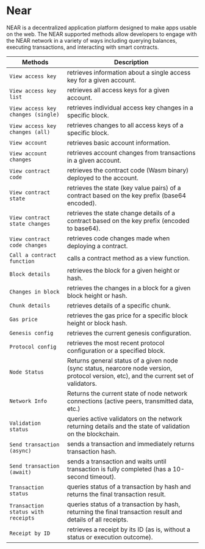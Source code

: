 # Near

NEAR is a decentralized application platform designed to make apps usable on the web. The NEAR supported methods allow developers to engage with the NEAR network in a variety of ways including querying balances, executing transactions, and interacting with smart contracts.

| Methods | Description |
| --- | --- |
| `View access key` | retrieves information about a single access key for a given account. |
| `View access key list` | retrieves all access keys for a given account. |
| `View access key changes (single)` | retrieves individual access key changes in a specific block. |
| `View access key changes (all)` | retrieves changes to all access keys of a specific block. |
| `View account` | retrieves basic account information. |
| `View account changes` | retrieves account changes from transactions in a given account. |
| `View contract code` | retrieves the contract code (Wasm binary) deployed to the account. |
| `View contract state` | retrieves the state (key value pairs) of a contract based on the key prefix (base64 encoded). |
| `View contract state changes` | retrieves the state change details of a contract based on the key prefix (encoded to base64). |
| `View contract code changes` | retrieves code changes made when deploying a contract. |
| `Call a contract function` | calls a contract method as a view function. |
| `Block details` | retrieves the block for a given height or hash. |
| `Changes in block` | retrieves the changes in a block for a given block height or hash. |
| `Chunk details` | retrieves details of a specific chunk. |
| `Gas price` | retrieves the gas price for a specific block height or block hash. |
| `Genesis config` | retrieves the current genesis configuration. |
| `Protocol config` | retrieves the most recent protocol configuration or a specified block. |
| `Node Status` | Returns general status of a given node (sync status, nearcore node version, protocol version, etc), and the current set of validators. |
| `Network Info` | Returns the current state of node network connections (active peers, transmitted data, etc.) |
| `Validation status` | queries active validators on the network returning details and the state of validation on the blockchain. |
| `Send transaction (async)` | sends a transaction and immediately returns transaction hash. |
| `Send transaction (await)` | sends a transaction and waits until transaction is fully completed (has a 10-second timeout). |
| `Transaction status` | queries status of a transaction by hash and returns the final transaction result. |
| `Transaction status with receipts` | queries status of a transaction by hash, returning the final transaction result and details of all receipts. |
| `Receipt by ID` | retrieves a receipt by its ID (as is, without a status or execution outcome). |

